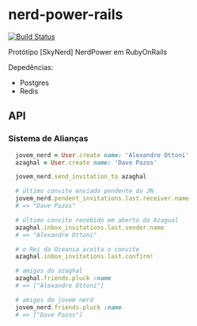 # nerd-power-rails

[![Build Status](https://travis-ci.org/nandosousafr/nerd-power-rails.png?branch=master)](https://travis-ci.org/nandosousafr/nerd-power-rails)

Protótipo [SkyNerd] NerdPower em RubyOnRails

Depedências:

* Postgres
* Redis

## API

### Sistema de Alianças
```ruby
  jovem_nerd = User.create name: 'Alexandre Ottoni'
  azaghal = User.create name: 'Dave Pazos'

  jovem_nerd.send_invitation_to azaghal

  # último convite enviado pendente do JN
  jovem_nerd.pendent_invitations.last.receiver.name
  # => "Dave Pazos"

  # último convite recebido em aberto do Azagual
  azaghal.inbox_invitations.last.sender.name
  # => "Alexandre Ottoni"

  # o Rei da Oceania aceita o convite
  azaghal.inbox_invitations.last.confirm!

  # amigos do azaghal
  azaghal.friends.pluck :name
  # => ["Alexandre Ottoni"]

  # amigos do jovem nerd
  jovem_nerd.friends.pluck :name
  # => ["Dave Pazos"]


```


